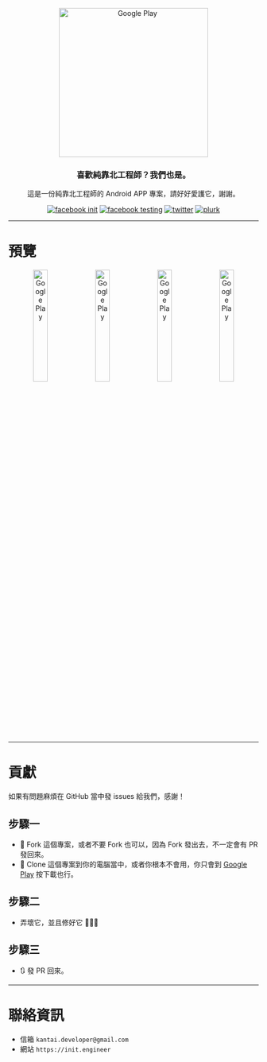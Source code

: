 <p align="center">
	<a href="https://play.google.com/store/apps/details?id=engineer.kaobei"><img src="https://i.imgur.com/6GbZzYX.png" alt="Google Play" width="300"></a>
</p>
<h3 align="center">喜歡純靠北工程師？我們也是。</h3>
<p align="center">這是一份純靠北工程師的 Android APP 專案，請好好愛護它，謝謝。</p>
<p align="center">
    <a href="https://www.facebook.com/init.kobeengineer" title="facebook init"><img src="https://img.shields.io/badge/facebook-@init.kobeengineer-3b5998.svg" alt="facebook init" /></a>
    <a href="https://www.facebook.com/kaobei.engineer" title="facebook testing"><img src="https://img.shields.io/badge/facebook-@kaobei.engineer-3b5998.svg" alt="facebook testing" /></a>
    <a href="https://twitter.com/kaobei_engineer" title="twitter"><img src="https://img.shields.io/badge/twitter-@kaobei_engineer-55acee.svg" alt="twitter" /></a>
    <a href="https://www.plurk.com/kaobei_engineer" title="plurk"><img src="https://img.shields.io/badge/plurk-@kaobei_engineer-ff574d.svg" alt="plurk" /></a>
</p>

---
# 預覽
<div align="center">
	<img src="https://i.imgur.com/wZSez7t.png" alt="Google Play" width="24%">
	<img src="https://i.imgur.com/iG0nKWg.png" alt="Google Play" width="24%">
	<img src="https://i.imgur.com/T0ZnWA2.png" alt="Google Play" width="24%">
	<img src="https://i.imgur.com/XLWr3oQ.png" alt="Google Play" width="24%">
</div>

---
# 貢獻
如果有問題麻煩在 GitHub 當中發 issues 給我們，感謝！

## 步驟一
- 🍴 Fork 這個專案，或者不要 Fork 也可以，因為 Fork 發出去，不一定會有 PR 發回來。
- 👯 Clone 這個專案到你的電腦當中，或者你根本不會用，你只會到 [Google Play](https://play.google.com/store/apps/details?id=engineer.kaobei) 按下載也行。

## 步驟二
- 弄壞它，並且修好它 🔨🔨🔨

## 步驟三
- 🔃 發 PR 回來。

---
# 聯絡資訊
- 信箱 `kantai.developer@gmail.com`
- 網站 `https://init.engineer`
